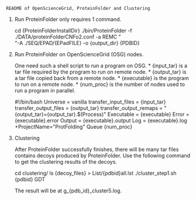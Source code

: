     README of OpenScienceGrid, ProteinFolder and Clustering

1. Run ProteinFolder only requires 1 command.

    cd {ProteinFolderInstallDir}
    ./bin/ProteinFolder -f ./DATA/proteinFolderCNFo2.conf -a REMC " \
                 "-A ./SEQ/EPAD/{EPadFILE}  -o {output_dir} {PDBID}

2. Run ProteinFolder on OpenScienceGrid (OSG) nodes.

    One need such a shell script to run a program on OSG.
        * {input_tar} is a tar file required by the program to run on remote node.
        * {output_tar} is a tar file copied back from a remote node.
        * {executable} is the program to run on a remote node.
        * {num_proc} is the number of nodes used to run a program in parallel.

    #!/bin/bash
    Universe = vanilla
    transfer_input_files = {input_tar}
    transfer_output_files = {output_tar}
    transfer_output_remaps = "{output_tar}={output_tar}.\$(Process)"
    Executable = {executable}
    Error = {executable}.error
    Output = {executable}.output
    Log = {executable}.log
    +ProjectName="ProtFolding"
    Queue {num_proc}

3. Clustering

    After ProteinFolder successfully finishes, there will be many tar files contains
    decoys produced by ProteinFolder. Use the following command to get the clustering
    results of the decoys.

    cd clustering/
    ls {decoy_files} > List/{pdbid}all.lst
    ./cluster_step1.sh {pdbid} GDT

    The result will be at g_{pdb_id}_cluster5.log.

